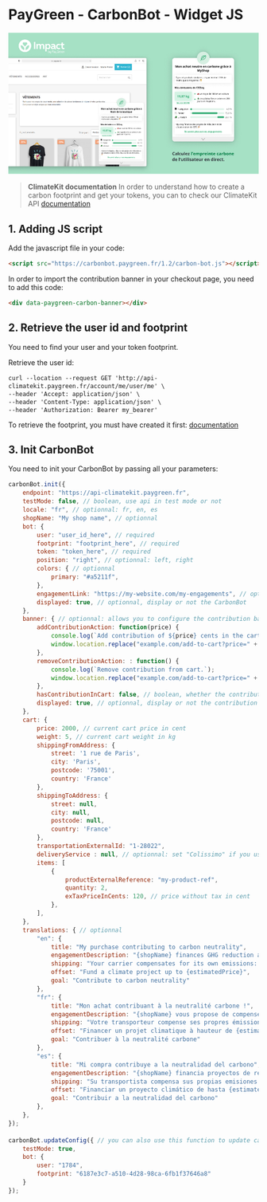 PayGreen - CarbonBot - Widget JS
===========

![Carbon Bot presentation](https://github.com/PayGreen/carbon-bot-doc/blob/main/doc/presentation.jpg)

> **ClimateKit documentation**
> In order to understand how to create a carbon footprint and get your tokens, you can to check our ClimateKit API [documentation](https://api-climatekit.paygreen.fr/documentation/climate)


## 1. Adding JS script
Add the javascript file in your code:
```html
<script src="https://carbonbot.paygreen.fr/1.2/carbon-bot.js"></script>
```

In order to import the contribution banner in your checkout page, you need to add this code:
```html
<div data-paygreen-carbon-banner></div>
```

## 2. Retrieve the user id and footprint
You need to find your user and your token footprint.

Retrieve the user id:
```shell
curl --location --request GET 'http://api-climatekit.paygreen.fr/account/me/user/me' \
--header 'Accept: application/json' \
--header 'Content-Type: application/json' \
--header 'Authorization: Bearer my_bearer'
```

To retrieve the footprint, you must have created it first:  [documentation](https://api-climatekit.paygreen.fr/documentation/climate#tag/CarbonFootprint/paths/~1carbon~1footprints/post)

## 3. Init CarbonBot
You need to init your CarbonBot by passing all your parameters:

```js
carbonBot.init({
    endpoint: "https://api-climatekit.paygreen.fr",
    testMode: false, // boolean, use api in test mode or not
    locale: "fr", // optionnal: fr, en, es
    shopName: "My shop name", // optionnal
    bot: {
        user: "user_id_here", // required
        footprint: "footprint_here", // required
        token: "token_here", // required
        position: "right", // optionnal: left, right
        colors: { // optionnal
            primary: "#a5211f",
        },
        engagementLink: "https://my-website.com/my-engagements", // optionnal
        displayed: true, // optionnal, display or not the CarbonBot
    },
    banner: { // optionnal: allows you to configure the contribution banner
        addContributionAction: function(price) {
            console.log(`Add contribution of ${price} cents in the cart.`);
            window.location.replace("example.com/add-to-cart?price=" + price);
        },
        removeContributionAction: : function() {
            console.log(`Remove contribution from cart.`);
            window.location.replace("example.com/add-to-cart?price=" + price);
        },
        hasContributionInCart: false, // boolean, whether the contribution is in the cart or not
        displayed: true, // optionnal, display or not the contribution banner
    },
    cart: {
        price: 2000, // current cart price in cent
        weight: 5, // current cart weight in kg
        shippingFromAddress: {
            street: '1 rue de Paris',
            city: 'Paris',
            postcode: '75001',
            country: 'France'
        },
        shippingToAddress: {
            street: null,
            city: null,
            postcode: null,
            country: 'France'
        },
        transportationExternalId: "1-28022",
        deliveryService : null, // optionnal: set "Colissimo" if you use it
        items: [
            {
                productExternalReference: "my-product-ref",
                quantity: 2,
                exTaxPriceInCents: 120, // price without tax in cent
            },
        ],
    },
    translations: { // optionnal
        "en": {
            title: "My purchase contributing to carbon neutrality",
            engagementDescription: "{shopName} finances GHG reduction and sequestration projects up to the amount of your emissions. 🎉",
            shipping: "Your carrier compensates for its own emissions: you only have to pay {estimatedPrice} instead of {priceWithShipping} to make your purchase carbon neutral!",
            offset: "Fund a climate project up to {estimatedPrice}",
            goal: "Contribute to carbon neutrality"
        },
        "fr": {
            title: "Mon achat contribuant à la neutralité carbone !",
            engagementDescription: "{shopName} vous propose de compenser votre impact carbone. 🎉",
            shipping: "Votre transporteur compense ses propres émissions : vous n’avez que {estimatedPrice} au lieu de {priceWithShipping} à verser pour que votre achat contribue à la neutralité carbone !",
            offset: "Financer un projet climatique à hauteur de {estimatedPrice}",
            goal: "Contribuer à la neutralité carbone"
        },
        "es": {
            title: "Mi compra contribuye a la neutralidad del carbono",
            engagementDescription: "{shopName} financia proyectos de reducción y secuestro de GEI hasta el importe de sus emisiones. 🎉",
            shipping: "Su transportista compensa sus propias emisiones: ¡sólo tiene que pagar {estimatedPrice} en lugar de {priceWithShipping} para que su compra sea neutra en carbono!",
            offset: "Financiar un proyecto climático de hasta {estimatedPrice}",
            goal: "Contribuir a la neutralidad del carbono"
        },
    },
});

carbonBot.updateConfig({ // you can also use this function to update carbonBot configuration:
    testMode: true,
    bot: {
        user: "1784",
        footprint: "6187e3c7-a510-4d28-98ca-6fb1f37646a8"
    }
});
```
